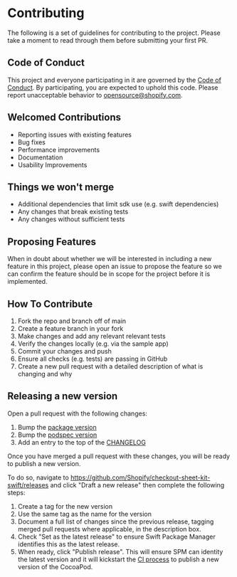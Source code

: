 # Contributing

The following is a set of guidelines for contributing to the project. Please take a moment to read through them before submitting your first PR.

## Code of Conduct

This project and everyone participating in it are governed by the [Code of Conduct](/.github/CODE_OF_CONDUCT.md).
By participating, you are expected to uphold this code. Please report unacceptable
behavior to [opensource@shopify.com](mailto:opensource@shopify.com).

## Welcomed Contributions

- Reporting issues with existing features
- Bug fixes
- Performance improvements
- Documentation
- Usability Improvements

## Things we won't merge

- Additional dependencies that limit sdk use (e.g. swift dependencies)
- Any changes that break existing tests
- Any changes without sufficient tests

## Proposing Features

When in doubt about whether we will be interested in including a new feature in this project, please open an issue to propose the feature so we can confirm the feature should be in scope for the project before it is implemented.

## How To Contribute

1. Fork the repo and branch off of main
2. Create a feature branch in your fork
3. Make changes and add any relevant relevant tests
4. Verify the changes locally (e.g. via the sample app)
5. Commit your changes and push
6. Ensure all checks (e.g. tests) are passing in GitHub
7. Create a new pull request with a detailed description of what is changing and why

## Releasing a new version

Open a pull request with the following changes:
1. Bump the [package version](https://github.com/Shopify/checkout-sheet-kit-swift/blob/main/Sources/ShopifyCheckoutSheetKit/ShopifyCheckoutSheetKit.swift#L27)
2. Bump the [podspec version](https://github.com/Shopify/checkout-sheet-kit-swift/blob/main/ShopifyCheckoutSheetKit.podspec#L2)
3. Add an entry to the top of the [CHANGELOG](../CHANGELOG.md)

Once you have merged a pull request with these changes, you will be ready to publish a new version.

To do so, navigate to
https://github.com/Shopify/checkout-sheet-kit-swift/releases and click "Draft a new release" then complete the following steps:

1. Create a tag for the new version
2. Use the same tag as the name for the version
3. Document a full list of changes since the previous release, tagging merged pull requests where applicable, in the description box.
4. Check "Set as the latest release" to ensure Swift Package Manager identifies this as the latest release.
5. When ready, click "Publish release". This will ensure SPM can identity the latest version and it will kickstart the [CI process](https://github.com/Shopify/checkout-sheet-kit-swift/actions/workflows/deploy.yml) to publish a new version of the CocoaPod.
